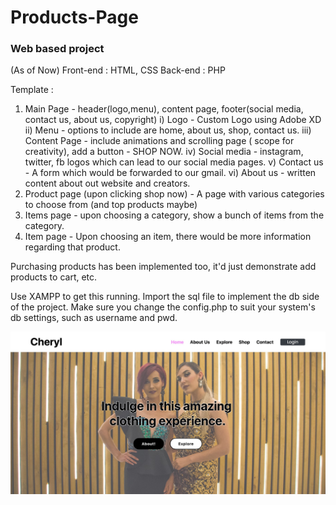 # Products-Page
### Web based project


(As of Now)
Front-end : HTML, CSS
Back-end : PHP 

Template : 
1) Main Page - header(logo,menu), content page, footer(social media, contact us, about us, copyright)
  i) Logo - Custom Logo using Adobe XD 
  ii) Menu - options to include are home, about us, shop, contact us.
  iii) Content Page - include animations and scrolling page ( scope for creativity), add a button - SHOP NOW.
  iv) Social media - instagram, twitter, fb logos which can lead to our social media pages.
  v) Contact us - A form which would be forwarded to our gmail.
  vi) About us - written content about out website and creators.  
2) Product page (upon clicking shop now) - A page with various categories to choose from (and top products maybe)
3) Items page - upon choosing a category, show a bunch of items from the category.
4) Item page - Upon choosing an item, there would be more information regarding that product.

Purchasing products has been implemented too, it'd just demonstrate add products to cart, etc.


Use XAMPP to get this running.
Import the sql file to implement the db side of the project.
Make sure you change the config.php to suit your system's db settings, such as username and pwd.

![ImgName](https://github.com/TejaswiniVB/Products-Page/blob/main/Fashion/Images_report/1.jpg)
